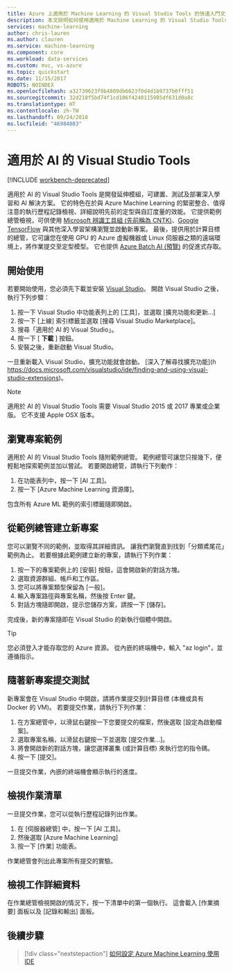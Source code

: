 ```yaml
---
title: Azure 上適用於 Machine Learning 的 Visual Studio Tools 的快速入門文章 | Microsoft Docs
description: 本文說明如何使用適用於 Machine Learning 的 Visual Studio Tools，從建立測試、定型模型以及運用 Web 服務開始。
services: machine-learning
author: chris-lauren
ms.author: clauren
ms.service: machine-learning
ms.component: core
ms.workload: data-services
ms.custom: mvc, vs-azure
ms.topic: quickstart
ms.date: 11/15/2017
ROBOTS: NOINDEX
ms.openlocfilehash: a32739623f9b4809db6623f0d4d1b9737b0fff51
ms.sourcegitcommit: 32d218f5bd74f1cd106f4248115985df631d0a8c
ms.translationtype: HT
ms.contentlocale: zh-TW
ms.lasthandoff: 09/24/2018
ms.locfileid: "46984083"
---
```

# <a name="visual-studio-tools-for-ai"></a>適用於 AI 的 Visual Studio Tools

[!INCLUDE [workbench-deprecated](../../../includes/aml-deprecating-preview-2017.md)] 

適用於 AI 的 Visual Studio Tools 是開發延伸模組，可建置、測試及部署深入學習和 AI 解決方案。 它的特色在於與 Azure Machine Learning 的緊密整合、值得注意的執行歷程記錄檢視、詳細說明先前的定型與自訂度量的效能。 它提供範例總管檢視，可供使用 [Microsoft 辨識工具組 (先前稱為 CNTK)](http://www.microsoft.com/cognitive-toolkit)、[Google TensorFlow](https://www.tensorflow.org) 與其他深入學習架構瀏覽並啟動新專案。 最後，提供用於計算目標的總管，它可讓您在使用 GPU 的 Azure 虛擬機器或 Linux 伺服器之類的遠端環境上，將作業提交至定型模型。 它也提供 [Azure Batch AI (預覽)](https://docs.microsoft.com/azure/batch-ai/) 的促進式存取。
 
## <a name="getting-started"></a>開始使用 
若要開始使用，您必須先下載並安裝 [Visual Studio](https://www.visualstudio.com/downloads/)。 開啟 Visual Studio 之後，執行下列步驟：
1. 按一下 Visual Studio 中功能表列上的 [工具]，並選取 [擴充功能和更新...]
2. 按一下 [上線] 索引標籤並選取 [搜尋 Visual Studio Marketplace]。
3. 搜尋「適用於 AI 的 Visual Studio」。 
3. 按一下 [ **下載** ] 按鈕。 
4. 安裝之後，重新啟動 Visual Studio。 

一旦重新載入 Visual Studio，擴充功能就會啟動。 [深入了解尋找擴充功能](h https://docs.microsoft.com/visualstudio/ide/finding-and-using-visual-studio-extensions)。

> [!NOTE]
> 適用於 AI 的 Visual Studio Tools 需要 Visual Studio 2015 或 2017 專業或企業版。 它不支援 Apple OSX 版本。 


## <a name="exploring-project-samples"></a>瀏覽專案範例
適用於 AI 的 Visual Studio Tools 隨附範例總管。 範例總管可讓您只按幾下，便輕鬆地探索範例並加以嘗試。 若要開啟總管，請執行下列動作：   
1. 在功能表列中，按一下 [AI 工具]。
2. 按一下 [Azure Machine Learning 資源庫]。

包含所有 Azure ML 範例的索引標籤隨即開啟。

## <a name="creating-a-new-project-from-the-sample-explorer"></a>從範例總管建立新專案 
您可以瀏覽不同的範例，並取得其詳細資訊。 讓我們瀏覽直到找到「分類鳶尾花」範例為止。 若要根據此範例建立新的專案，請執行下列作業：
1. 按一下的專案範例上的 [安裝] 按鈕，這會開啟新的對話方塊。 
2. 選取資源群組、帳戶和工作區。
3. 您可以將專案類型保留為 [一般]。
4. 輸入專案路徑與專案名稱，然後按 Enter 鍵。 
5. 對話方塊隨即開啟，提示您儲存方案，請按一下 [儲存]。 

完成後，新的專案隨即在 Visual Studio 的新執行個體中開啟。 

> [!TIP]
> 您必須登入才能存取您的 Azure 資源。 從內嵌的終端機中，輸入 "az login"，並遵循指示。 

## <a name="submitting-experiment-with-the-new-project"></a>隨著新專案提交測試
新專案會在 Visual Studio 中開啟，請將作業提交到計算目標 (本機或具有 Docker 的 VM)。
若要提交作業，請執行下列作業： 
1. 在方案總管中，以滑鼠右鍵按一下您要提交的檔案，然後選取 [設定為啟動檔案]。
2. 選取專案名稱，以滑鼠右鍵按一下並選取 [提交作業...]。
3. 將會開啟新的對話方塊，讓您選擇叢集 (或計算目標) 來執行您的指令碼。
4. 按一下 [提交]。

一旦提交作業，內嵌的終端機會顯示執行的進度。

## <a name="view-list-of-jobs"></a>檢視作業清單
一旦提交作業，您可以從執行歷程記錄列出作業。
1. 在 [伺服器總管] 中，按一下 [AI 工具]。
2. 然後選取 [Azure Machine Learning]
3. 按一下 [作業] 功能表。

作業總管會列出此專案所有提交的實驗。 

## <a name="view-job-details"></a>檢視工作詳細資料
在作業總管檢視開啟的情況下，按一下清單中的第一個執行。
這會載入 [作業摘要] 面板以及 [記錄和輸出] 面板。

## <a name="next-steps"></a>後續步驟
> [!div class="nextstepaction"]
> [如何設定 Azure Machine Learning 使用 IDE](./how-to-configure-your-IDE.md)
